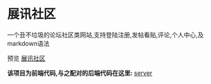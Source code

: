 # 展讯社区

一个丑不垃圾的论坛社区类网站,支持登陆注册,发帖看贴,评论,个人中心,及markdown语法

预览  [展讯社区](https://www.mrpzx.cn)

**该项目为前端代码,与之配对的后端代码在这里:**  [server](https://github.com/jddlt/Vue-Server)

